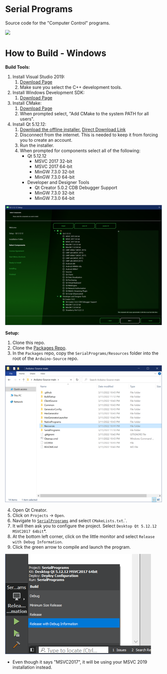 # Serial Programs

Source code for the "Computer Control" programs.

[<img src="https://canary.discordapp.com/api/guilds/695809740428673034/widget.png?style=banner2">](https://discord.gg/cQ4gWxN)


# How to Build - Windows

**Build Tools:**

1. Install Visual Studio 2019:
    1. [Download Page](https://docs.microsoft.com/en-us/visualstudio/releases/2019/release-notes)
    2. Make sure you select the C++ development tools.
2. Install Windows Development SDK:
    1. [Download Page](https://developer.microsoft.com/en-us/windows/downloads/windows-sdk/)
3. Install CMake:
    1. [Download Page](https://cmake.org/download/)
    2. When prompted select, "Add CMake to the system PATH for all users".
4. Install Qt 5.12.12:
    1. [Download the offline installer.](https://www.qt.io/offline-installers) [Direct Download Link](https://download.qt.io/official_releases/qt/5.12/5.12.12/qt-opensource-windows-x86-5.12.12.exe)
    2. Disconnect from the internet. This is needed to keep it from forcing you to create an account.
    3. Run the installer.
    4. When prompted for components select all of the following:
        - Qt 5.12.12
            - MSVC 2017 32-bit
            - MSVC 2017 64-bit
            - MinGW 7.3.0 32-bit
            - MinGW 7.3.0 64-bit
        - Developer and Designer Tools
            - Qt Creator 5.0.2 CDB Debugger Support
            - MinGW 7.3.0 32-bit
            - MinGW 7.3.0 64-bit

![](../BuildSetup/Windows-Install-Qt.png)

**Setup:**

1. Clone this repo.
2. Clone the [Packages Repo](https://github.com/PokemonAutomation/Packages).
3. In the `Packages` repo, copy the `SerialPrograms/Resources` folder into the root of the `Arduino-Source` repo.

![](../BuildSetup/Directory.png)

4. Open Qt Creator.
5. Click on `Projects` -> `Open`.
6. Navigate to [`SerialPrograms`](GeneratorSource) and select `CMakeLists.txt`.`.
7. It will then ask you to configure the project. Select `Desktop Qt 5.12.12 MSVC2017 64bit`*.
8. At the bottom left corner, click on the little monitor and select `Release with Debug Information`.
9. Click the green arrow to compile and launch the program.

![](../BuildSetup/Windows-Configuration.png)

* Even though it says "MSVC2017", it will be using your MSVC 2019 installation instead.


